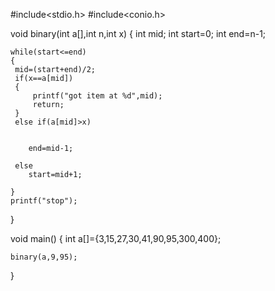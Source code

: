 
#include<stdio.h>
#include<conio.h>

void binary(int a[],int n,int x)
{   int mid;
    int start=0;
    int end=n-1;

    while(start<=end)
    {
     mid=(start+end)/2;
     if(x==a[mid])
     {
         printf("got item at %d",mid);
         return;
     }
     else if(a[mid]>x)


        end=mid-1;

     else
        start=mid+1;

    }
    printf("stop");



}

void main()
{
    int a[]={3,15,27,30,41,90,95,300,400};

    binary(a,9,95);
}
